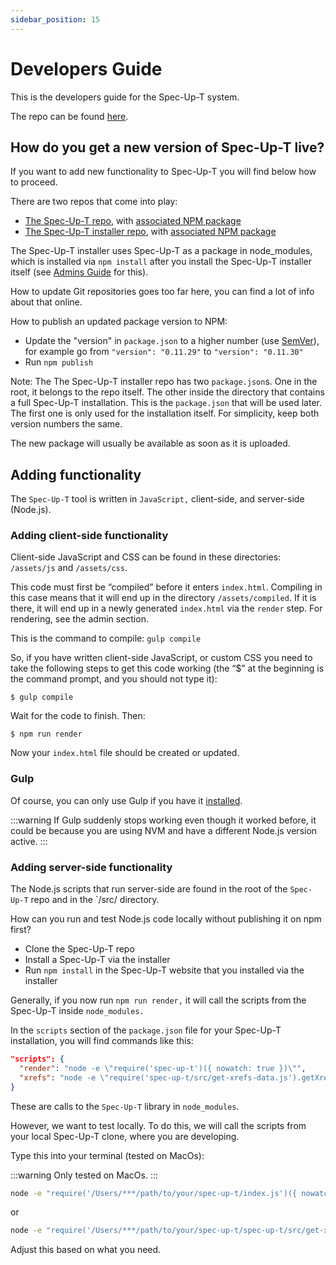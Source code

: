 ```yaml
---
sidebar_position: 15
---
```


# Developers Guide

This is the developers guide for the Spec-Up-T system.

The repo can be found [here](https://github.com/blockchainbird/spec-up-t).

## How do you get a new version of Spec-Up-T live?

If you want to add new functionality to Spec-Up-T you will find below how to proceed.

There are two repos that come into play:

- [The Spec-Up-T repo](https://github.com/blockchainbird/spec-up-t), with [associated NPM package](https://www.npmjs.com/package/spec-up-t)
- [The Spec-Up-T installer repo](https://github.com/blockchainbird/spec-up-t-starter-pack), with [associated NPM package](https://www.npmjs.com/package/create-spec-up-t)

The Spec-Up-T installer uses Spec-Up-T as a package in node_modules, which is installed via `npm install` after you install the Spec-Up-T installer itself (see [Admins Guide](./admins-guide.md) for this).

How to update Git repositories goes too far here, you can find a lot of info about that online.

How to publish an updated package version to NPM:

- Update the "version" in `package.json` to a higher number (use [SemVer](https://semver.org/)), for example go from
  `"version": "0.11.29"` to `"version": "0.11.30"`
- Run `npm publish`

Note: The The Spec-Up-T installer repo has two `package.json`s. One in the root, it belongs to the repo itself. The other inside the directory that contains a full Spec-Up-T installation. This is the `package.json` that will be used later. The first one is only used for the installation itself. For simplicity, keep both version numbers the same.

The new package will usually be available as soon as it is uploaded.

## Adding functionality

The `Spec-Up-T` tool is written in `JavaScript,` client-side, and server-side (Node.js).

### Adding client-side functionality

Client-side JavaScript and CSS can be found in these directories: `/assets/js` and `/assets/css`. 

This code must first be “compiled” before it enters `index.html`. Compiling in this case means that it will end up in the directory `/assets/compiled`. If it is there, it will end up in a newly generated `index.html` via the `render` step. For rendering, see the admin section.

This is the command to compile: `gulp compile`

So, if you have written client-side JavaScript, or custom CSS you need to take the following steps to get this code working (the “$” at the beginning is the command prompt, and you should not type it):


```
$ gulp compile
```

Wait for the code to finish. Then:

```
$ npm run render
```
Now your `index.html` file should be created or updated.

### Gulp

Of course, you can only use Gulp if you have it [installed](https://gulpjs.com/docs/en/getting-started/quick-start).

:::warning
If Gulp suddenly stops working even though it worked before, it could be because you are using NVM and have a different Node.js version active.
:::

### Adding server-side functionality

The Node.js scripts that run server-side are found in the root of the `Spec-Up-T` repo and in the `/src/ directory.

How can you run and test Node.js code locally without publishing it on npm first?

- Clone the Spec-Up-T repo
- Install a Spec-Up-T via the installer
- Run `npm install` in the Spec-Up-T website that you installed via the installer
  
Generally, if you now run `npm run render,` it will call the scripts from the Spec-Up-T inside `node_modules.` 

In the `scripts` section of the `package.json` file for your Spec-Up-T installation, you will find commands like this:

```json
"scripts": {
  "render": "node -e \"require('spec-up-t')({ nowatch: true })\"",
  "xrefs": "node -e \"require('spec-up-t/src/get-xrefs-data.js').getXrefsData()\""
}
```

These are calls to the `Spec-Up-T` library in `node_modules`.

However, we want to test locally. To do this, we will call the scripts from your local Spec-Up-T clone, where you are developing.

Type this into your terminal (tested on MacOs):

:::warning
Only tested on MacOs.
:::

```bash
node -e "require('/Users/***/path/to/your/spec-up-t/index.js')({ nowatch: true })"
```

or

```bash
node -e "require('/Users/***/path/to/your/spec-up-t/spec-up-t/src/get-xrefs-data.js').getXrefsData()"
```

Adjust this based on what you need.

